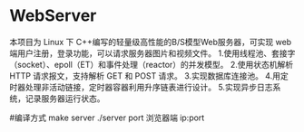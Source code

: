# WebServer
本项目为 Linux 下 C++编写的轻量级高性能的B/S模型Web服务器，可实现 web 端用户注册，登录功能，可以请求服务器图片和视频文件。
1.使用线程池、套接字（socket）、epoll（ET）和事件处理（reactor）的并发模型。
2.使用状态机解析 HTTP 请求报文，支持解析 GET 和 POST 请求。
3.实现数据库连接池。
4.用定时器处理非活动链接，定时器容器利用升序链表进行设计。
5.实现异步日志系统，记录服务器运行状态。


#编译方式
make server
./server port
浏览器端  ip:port

